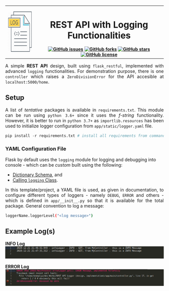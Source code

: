 <div align="center">
  
  <table style="width:100%; border-collapse: collapse; border: none;">
    <tr>
      <th><a href = "https://zenithclown.github.io/minimalist-resume/"><img height = "128" width = "128" src = "./assets/logIcon.png"></a></th>
      <th>
        <h1 align = "center">REST API with Logging Functionalities</h1>
        <a href="https://github.com/ZenithClown/API-Logger/issues"><img alt="GitHub issues" src="https://img.shields.io/github/issues/ZenithClown/API-Logger?style=plastic"></a>
        <a href="https://github.com/ZenithClown/API-Logger/network"><img alt="GitHub forks" src="https://img.shields.io/github/forks/ZenithClown/API-Logger?style=plastic"></a>
        <a href="https://github.com/ZenithClown/API-Logger/stargazers"><img alt="GitHub stars" src="https://img.shields.io/github/stars/ZenithClown/API-Logger?style=plastic"></a>
        <a href="https://github.com/ZenithClown/API-Logger"><img alt="GitHub license" src="https://img.shields.io/github/license/ZenithClown/API-Logger?style=plastic"></a>
      </th>
    </tr>
  </table>

</div>

<p align="justify">A simple <b>REST API</b> design, built using <code>flask_restful</code>, implemented with advanced <code>logging</code> functionalities. For demonstration purpose, there is one <code>controller</code> which raises a <code>ZeroDivisionError</code> for the API accesible at <code>localhost:5000/home</code>.</p>

## Setup

<p align="justify">A list of <i>tentative</i> packages is available in <code>requirements.txt</code>. This module can be run using <code>python 3.6+</code> since it uses the <i>f-string</i> functionality. However, it is better to run in <code>python 3.7+</code> as <code>importlib.resources</code> has been used to initialize logger configuration from <code>app/static/logger.yaml</code> file.</p>

```python
pip install -r requirements.txt # install all requirements from command line
```

### YAML Configuration File

Flask by default uses the `logging` module for logging and debugging into console - which can be _custom_ built using the following:

- [Dictionary Schema](https://docs.python.org/3/library/logging.config.html#configuration-dictionary-schema), and
- [Calling `logging` Class](https://www.youtube.com/watch?v=jxmzY9soFXg&t=945s).

<p align="justify">In this template/project, a YAML file is used, as given in documentation, to configure different types of loggers - namely <code>DEBUG</code>, <code>ERROR</code> and others - which is defined in <code>app/__init__.py</code> so that it is available for the total package. General convention to log a message:</p>

```bash
loggerName.loggerLevel("<log message>")
```

## Example Log(s)

**INFO Log**
![INFO-Log](./assets/infoLog.png)

**ERROR Log**
![ERROR-Log](./assets/errorLog.png)
